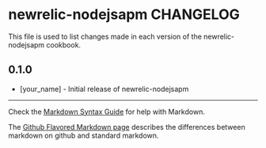 newrelic-nodejsapm CHANGELOG
============================

This file is used to list changes made in each version of the newrelic-nodejsapm cookbook.

0.1.0
-----
- [your_name] - Initial release of newrelic-nodejsapm

- - -
Check the [Markdown Syntax Guide](http://daringfireball.net/projects/markdown/syntax) for help with Markdown.

The [Github Flavored Markdown page](http://github.github.com/github-flavored-markdown/) describes the differences between markdown on github and standard markdown.
